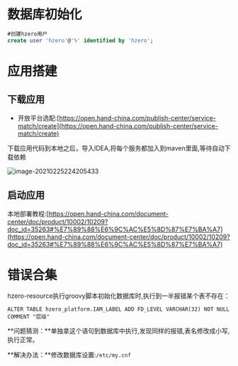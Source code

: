 # 数据库初始化

```sql
#创建hzero用户
create user 'hzero'@'%' identified by 'hzero';
```

# 应用搭建

## 下载应用

- 开放平台选配:[https://open.hand-china.com/publish-center/service-match/create](https://open.hand-china.com/publish-center/service-match/create)

下载应用代码到本地之后，导入IDEA,将每个服务都加入到maven里面,等待自动下载依赖

![image-20210225224205433](C:\Users\zee\AppData\Roaming\Typora\typora-user-images\image-20210225224205433.png)

## 启动应用

本地部署教程:[https://open.hand-china.com/document-center/doc/product/10002/10209?doc_id=35263#%E7%89%88%E6%9C%AC%E5%8D%87%E7%BA%A7](https://open.hand-china.com/document-center/doc/product/10002/10209?doc_id=35263#%E7%89%88%E6%9C%AC%E5%8D%87%E7%BA%A7)

# 错误合集

hzero-resource执行groovy脚本初始化数据库时,执行到一半报错某个表不存在：

```mysql
ALTER TABLE hzero_platform.IAM_LABEL ADD FD_LEVEL VARCHAR(32) NOT NULL COMMENT "层级"
```

**问题猜测：**单独拿这个语句到数据库中执行,发现同样的报错,表名修改成小写,执行正常。

**解决办法：**修改数据库设置:`/etc/my.cnf`

